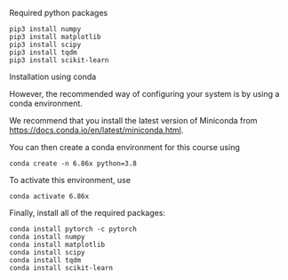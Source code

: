 Required python packages

```
pip3 install numpy
pip3 install matplotlib
pip3 install scipy
pip3 install tqdm
pip3 install scikit-learn
```

Installation using conda

However, the recommended way of configuring your system is by using a conda environment.

We recommend that you install the latest version of Miniconda from https://docs.conda.io/en/latest/miniconda.html.

You can then create a conda environment for this course using

```
conda create -n 6.86x python=3.8
```

To activate this environment, use
```
conda activate 6.86x
```
Finally, install all of the required packages:
```
conda install pytorch -c pytorch
conda install numpy
conda install matplotlib
conda install scipy
conda install tqdm
conda install scikit-learn
```